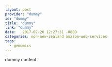 ```yaml
---
layout: post
provider: "dummy"
id: "dummy"
title: "dummy"
link: "dummy"
date:   2017-02-20 12:27:31 -0800
categories: non-new-zealand amazon-web-services
tags:
  - genomics
---
```


dummy content
